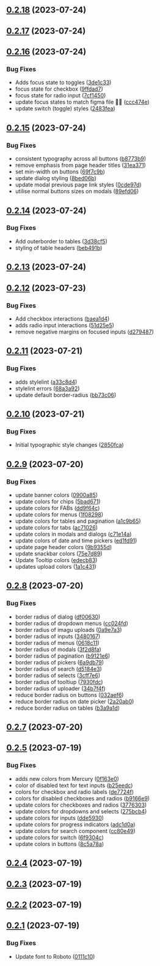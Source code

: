 ## [0.2.18](https://github.com/moxiworks/mds/compare/0.2.17...0.2.18) (2023-07-24)



## [0.2.17](https://github.com/moxiworks/mds/compare/0.2.16...0.2.17) (2023-07-24)



## [0.2.16](https://github.com/moxiworks/mds/compare/0.2.15...0.2.16) (2023-07-24)


### Bug Fixes

* Adds focus state to toggles ([3de1c33](https://github.com/moxiworks/mds/commit/3de1c33f257be51227e22c57d702da5e7b675daf))
* focus state for checkbox ([9ffdad7](https://github.com/moxiworks/mds/commit/9ffdad72838972a4439675f6b805f8fc4ec4d083))
* focus state for radio input ([7cf1450](https://github.com/moxiworks/mds/commit/7cf145080c0eeacc238d76b9161730cbfeab0683))
* update focus states to match figma file 🤦‍♂️ ([ccc474e](https://github.com/moxiworks/mds/commit/ccc474e2468226218f993228b614e29de519c430))
* update switch (toggle) styles ([2483fea](https://github.com/moxiworks/mds/commit/2483fea5c57dba9f945e0022a966dc1ab9344c7c))



## [0.2.15](https://github.com/moxiworks/mds/compare/0.2.14...0.2.15) (2023-07-24)


### Bug Fixes

* consistent typography across all buttons ([b8773b9](https://github.com/moxiworks/mds/commit/b8773b957529c5446928c36d307d9174540778ae))
* remove emphasis from page header titles ([31ea371](https://github.com/moxiworks/mds/commit/31ea3711424d4a4374045842afe2b55f19572d2a))
* set min-width on buttons ([69f7c9b](https://github.com/moxiworks/mds/commit/69f7c9b6b57914326f4cfa03334c0af4ce82bb74))
* update dialog styling ([8bed06b](https://github.com/moxiworks/mds/commit/8bed06bd4f0aeb66cb082ed3747bb630ec5b24aa))
* update modal previous page link styles ([0cde97d](https://github.com/moxiworks/mds/commit/0cde97d42b2a67503d9c81267287cdea74f45e4f))
* utilise normal buttons sizes on modals ([89efd06](https://github.com/moxiworks/mds/commit/89efd06bfdc01297d12a904d3858e884669403bf))



## [0.2.14](https://github.com/moxiworks/mds/compare/0.2.13...0.2.14) (2023-07-24)


### Bug Fixes

* Add outerborder to tables ([3d38cf5](https://github.com/moxiworks/mds/commit/3d38cf58c8dc41cd8a5428ed69738c8ccde51033))
* styling of table headers ([beb491b](https://github.com/moxiworks/mds/commit/beb491ba7ba13334ad3a80152cdb4c76a22e72f7))



## [0.2.13](https://github.com/moxiworks/mds/compare/0.2.12...0.2.13) (2023-07-24)



## [0.2.12](https://github.com/moxiworks/mds/compare/0.2.11...0.2.12) (2023-07-23)


### Bug Fixes

* Add checkbox interactions ([baea1d4](https://github.com/moxiworks/mds/commit/baea1d4a7c5c932baeaa17227fbf5b2204797983))
* adds radio input interactions ([51d25e5](https://github.com/moxiworks/mds/commit/51d25e51775154205e67fd27166df674d19afa77))
* remove negative margins on focused inputs ([d279487](https://github.com/moxiworks/mds/commit/d279487d239d819ee0f27924fafb486124f02f79))



## [0.2.11](https://github.com/moxiworks/mds/compare/0.2.10...0.2.11) (2023-07-21)


### Bug Fixes

* adds stylelint ([a33c8d4](https://github.com/moxiworks/mds/commit/a33c8d4100641dd398857dedfe88d962e4fa84f9))
* stylelint errors ([68a3a92](https://github.com/moxiworks/mds/commit/68a3a92c6a3658a25fa5aad14e16fbedc80e14f4))
* update default border-radius ([bb73c06](https://github.com/moxiworks/mds/commit/bb73c06b17586f3c46df4791f06f4033131d3531))



## [0.2.10](https://github.com/moxiworks/mds/compare/0.2.9...0.2.10) (2023-07-21)


### Bug Fixes

* Initial typographic style changes ([2850fca](https://github.com/moxiworks/mds/commit/2850fca1f94eafdec15b79f83db6d243143f00db))



## [0.2.9](https://github.com/moxiworks/mds/compare/0.2.8...0.2.9) (2023-07-20)


### Bug Fixes

* update banner colors ([0900a85](https://github.com/moxiworks/mds/commit/0900a85500ae6f9a179591a4848be9de715c71aa))
* update colors for chips ([5bad671](https://github.com/moxiworks/mds/commit/5bad6715f3a71580829a7b1a6d5868ec6a5255b1))
* update colors for FABs ([dd9f64c](https://github.com/moxiworks/mds/commit/dd9f64c27d4a51a533825e451ad88b2cf74b86bd))
* update colors for menus ([1f08298](https://github.com/moxiworks/mds/commit/1f082986e0f5453dd56533e3892939c4519cb7cf))
* update colors for tables and pagination ([a1c9b65](https://github.com/moxiworks/mds/commit/a1c9b6528f6d767e0a5ed4294c8ab24e1df11b77))
* update colors for tabs ([ac71026](https://github.com/moxiworks/mds/commit/ac710261df9a4dbfd01b415544d7f82d213dda30))
* update colors in modals and dialogs ([c71e14a](https://github.com/moxiworks/mds/commit/c71e14af976b13bfee13d9c1bc6957690dd1fb79))
* update colors of date and time pickers ([ed1fd91](https://github.com/moxiworks/mds/commit/ed1fd91c399658698a89688ea5109700976c24ef))
* update page header colors ([9b9355d](https://github.com/moxiworks/mds/commit/9b9355de429e1b4a5ec91001d073f8f13c0345fe))
* update snackbar colors ([75e7d89](https://github.com/moxiworks/mds/commit/75e7d89ccb5adcc543fbc2f71b4f3b73d026a339))
* Update Tooltip colors ([edecb83](https://github.com/moxiworks/mds/commit/edecb83843d48bdcee3366fb0ff0072c751a4c89))
* updates upload colors ([1a1c431](https://github.com/moxiworks/mds/commit/1a1c4315ed5f694eac641afb86544bc16a9f269c))



## [0.2.8](https://github.com/moxiworks/mds/compare/0.2.7...0.2.8) (2023-07-20)


### Bug Fixes

* border radius of dialog ([df00630](https://github.com/moxiworks/mds/commit/df006305ca01a4744b0054220bbc376dcadee392))
* border radius of dropdown menus ([cc024fd](https://github.com/moxiworks/mds/commit/cc024fd745826e484d8827f42a669c0125c7627c))
* border radius of imagu uploads ([0a9e7a3](https://github.com/moxiworks/mds/commit/0a9e7a3b5f65b7a96127e91370dfdd3f7bf57067))
* border radius of inputs ([3480167](https://github.com/moxiworks/mds/commit/3480167d2ffa76e93f431fa2199fb857c4cf00f5))
* border radius of menus ([0618c11](https://github.com/moxiworks/mds/commit/0618c11d5832235110fe296a7adc1b55dbab8b83))
* border radius of modals ([3f2d8fa](https://github.com/moxiworks/mds/commit/3f2d8fab9eed9bb2033c455b4277101b570a29e2))
* border radius of pagination ([b9121e6](https://github.com/moxiworks/mds/commit/b9121e6a0648479341489f2abd403deb202f2fb7))
* border radius of pickers ([6a9db79](https://github.com/moxiworks/mds/commit/6a9db795a0e9477d954b3c1968a53444e6549246))
* border radius of search ([d5184e3](https://github.com/moxiworks/mds/commit/d5184e32a5b5be2447add76a62676b01b2feeac9))
* border radius of selects ([3cff7e6](https://github.com/moxiworks/mds/commit/3cff7e66e074e00cb2363f00db8483aa1f74e681))
* border radius of tooltiup ([7930fdc](https://github.com/moxiworks/mds/commit/7930fdc495c43fe6cc3d86c3cb550e83c0e43b9e))
* border radius of uploader ([34b7f4f](https://github.com/moxiworks/mds/commit/34b7f4f1e54645d9629633bd1f2738eeb54865cc))
* reduce border radius on buttons ([032aef6](https://github.com/moxiworks/mds/commit/032aef6b0250a2509da4742a64487d7a605af5dc))
* reduce border radius on date picker ([2a20ab0](https://github.com/moxiworks/mds/commit/2a20ab0b3709f2924ec97ea8ff46383638bd10dd))
* reduce border radius on tables ([b3a9a1d](https://github.com/moxiworks/mds/commit/b3a9a1d45cb86fb727d8356f00caa31619dc3e2c))



## [0.2.7](https://github.com/moxiworks/mds/compare/0.2.5...0.2.7) (2023-07-20)



## [0.2.5](https://github.com/moxiworks/mds/compare/0.2.4...0.2.5) (2023-07-19)


### Bug Fixes

* adds new colors from Mercury ([0f163e0](https://github.com/moxiworks/mds/commit/0f163e017257c77873bcbe0e6f031837d41bbc43))
* color of disabled text for text inputs ([b25eedc](https://github.com/moxiworks/mds/commit/b25eedc937df339581e33115fe43319f4dd1dd9f))
* colors for checkbox and radio labels ([de7724f](https://github.com/moxiworks/mds/commit/de7724f69077648613c6ba17be2a2c792c30c33a))
* colors for disabled checkboxes and radios ([b9166e9](https://github.com/moxiworks/mds/commit/b9166e9bb8f277b8897acead7d45d8e6cd425808))
* update colors for checkboxes and radios ([3776303](https://github.com/moxiworks/mds/commit/3776303afcbe14b8fea86390e84c2c1ca89412eb))
* update colors for dropdowns and selects ([275bcb4](https://github.com/moxiworks/mds/commit/275bcb464eb131b7b03a092a72bb3260bc257254))
* update colors for inputs ([dde5930](https://github.com/moxiworks/mds/commit/dde593088e20e7b91b6c58f143da7955d7dd6c2e))
* update colors for progress indicators ([adc1d0a](https://github.com/moxiworks/mds/commit/adc1d0a28a239e3949a30bb35d4cceaa2a376171))
* update colors for search component ([cc80e49](https://github.com/moxiworks/mds/commit/cc80e49dd7e02b05a4388c31430db02f70a8571c))
* update colors for switch ([6f9304c](https://github.com/moxiworks/mds/commit/6f9304c88519c4fc299778d24e8f4dabad3d5326))
* update colors in buttons ([8c5a78a](https://github.com/moxiworks/mds/commit/8c5a78a78f22150df83ebd6717c45dd2e6c047a9))



## [0.2.4](https://github.com/moxiworks/mds/compare/0.2.3...0.2.4) (2023-07-19)



## [0.2.3](https://github.com/moxiworks/mds/compare/0.2.2...0.2.3) (2023-07-19)



## [0.2.2](https://github.com/moxiworks/mds/compare/0.2.1...0.2.2) (2023-07-19)



## [0.2.1](https://github.com/moxiworks/mds/compare/0.2.0...0.2.1) (2023-07-19)


### Bug Fixes

* Update font to Roboto ([0111c10](https://github.com/moxiworks/mds/commit/0111c10fac8d7ab4d8c45c0bbe7469b982a5329a))



